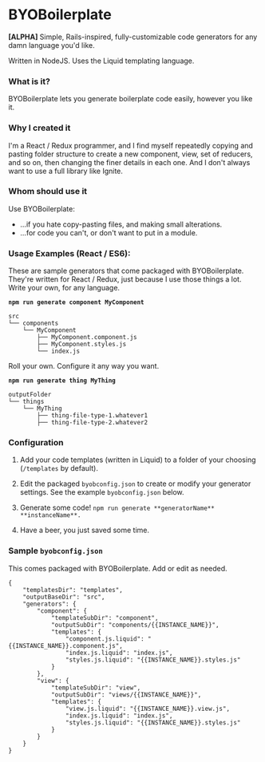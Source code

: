 # BYOBoilerplate

**[ALPHA]** Simple, Rails-inspired, fully-customizable code generators for any damn language you'd like. 

Written in NodeJS. Uses the Liquid templating language. 

### What is it?

BYOBoilerplate lets you generate boilerplate code easily, however you like it. 

### Why I created it

I'm a React / Redux programmer, and I find myself repeatedly copying and pasting folder structure to create a new component, view, set of reducers, and so on, then changing the finer details in each one. And I don't always want to use a full library like Ignite. 

### Whom should use it

Use BYOBoilerplate: 

* ...if you hate copy-pasting files, and making small alterations.
* ...for code you can't, or don't want to put in a module.

### Usage Examples (React / ES6):

These are sample generators that come packaged with BYOBoilerplate. They're written for React / Redux, just because I use those things a lot. Write your own, for any language. 


**`npm run generate component MyComponent`**
```
src
└── components
    └── MyComponent
        ├── MyComponent.component.js
        ├── MyComponent.styles.js
        └── index.js
```
Roll your own. Configure it any way you want. 

**`npm run generate thing MyThing`**
```
outputFolder
└── things
    └── MyThing
        ├── thing-file-type-1.whatever1
        ├── thing-file-type-2.whatever2

```
### Configuration

1. Add your code templates (written in Liquid) to a folder of your choosing (`/templates` by default). 

1. Edit the packaged `byobconfig.json` to create or modify your generator settings. See the example `byobconfig.json` below. 

1. Generate some code! `npm run generate **generatorName** **instanceName**. `

1. Have a beer, you just saved some time. 


### Sample `byobconfig.json`

This comes packaged with BYOBoilerplate. Add or edit as needed. 

```
{
	"templatesDir": "templates",
	"outputBaseDir": "src",
	"generators": {
		"component": {
			"templateSubDir": "component",
			"outputSubDir": "components/{{INSTANCE_NAME}}",
			"templates": {
				"component.js.liquid": "{{INSTANCE_NAME}}.component.js",
				"index.js.liquid": "index.js",
				"styles.js.liquid": "{{INSTANCE_NAME}}.styles.js"
			}
		},
		"view": {
			"templateSubDir": "view",
			"outputSubDir": "views/{{INSTANCE_NAME}}",
			"templates": {
				"view.js.liquid": "{{INSTANCE_NAME}}.view.js",
				"index.js.liquid": "index.js",
				"styles.js.liquid": "{{INSTANCE_NAME}}.styles.js"
			}
		}
	}
}

```

